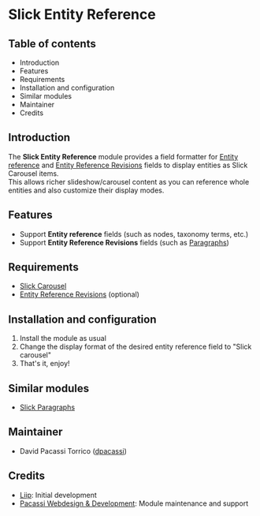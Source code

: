 # Slick Entity Reference

## Table of contents
- Introduction
- Features
- Requirements
- Installation and configuration
- Similar modules
- Maintainer
- Credits

## Introduction
The **Slick Entity Reference** module provides a field formatter for
[Entity reference](https://www.drupal.org/project/entityreference) and
[Entity Reference Revisions](https://www.drupal.org/project/entity_reference_revisions)
fields to display entities as Slick Carousel items.  
This allows richer slideshow/carousel content as you can reference whole
entities and also customize their display modes.

## Features
- Support **Entity reference** fields (such as nodes, taxonomy terms, etc.)
- Support **Entity Reference Revisions** fields
(such as [Paragraphs](https://www.drupal.org/project/paragraphs))

## Requirements
- [Slick Carousel](https://www.drupal.org/project/slick)
- [Entity Reference Revisions](https://www.drupal.org/project/entity_reference_revisions)
(optional)

## Installation and configuration
1. Install the module as usual
2. Change the display format of the desired entity reference field
to "Slick carousel"
3. That's it, enjoy!

## Similar modules
- [Slick Paragraphs](https://www.drupal.org/project/slick_paragraphs)

## Maintainer
- David Pacassi Torrico ([dpacassi](https://www.drupal.org/u/dpacassi))

## Credits
- [Liip](https://www.drupal.org/liip):
Initial development
- [Pacassi Webdesign & Development](https://www.drupal.org/pacassi-webdesign-development):
Module maintenance and support
